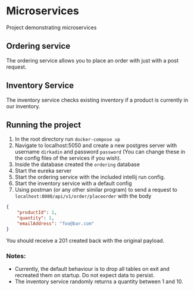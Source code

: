 # Microservices
Project demonstrating microservices

## Ordering service
The ordering service allows you to place an order with just with a post request.

## Inventory Service
The inventory service checks existing inventory if a product is currently in our inventory.

## Running the project
1. In the root directory run `docker-compose up`
2. Navigate to localhost:5050 and create a new postgres server with username `dirkadin` and password `password` (You can change these in the config files of the services if you wish).
3. Inside the database created the `ordering` database
4. Start the eureka server
5. Start the ordering service with the included intellij run config.
6. Start the inventory service with a default config
7. Using postman (or any other similar program) to send a request to `localhost:8080/api/v1/order/placeorder` with the body

```json
{
    "productId": 1,
    "quantity": 1,
    "emailAddress": "foo@bar.com"
}
```

You should receive a 201 created back with the original payload.

### Notes:
- Currently, the default behaviour is to drop all tables on exit and recreated them on startup. Do not expect data to persist.
- The inventory service randomly returns a quantity between 1 and 10.